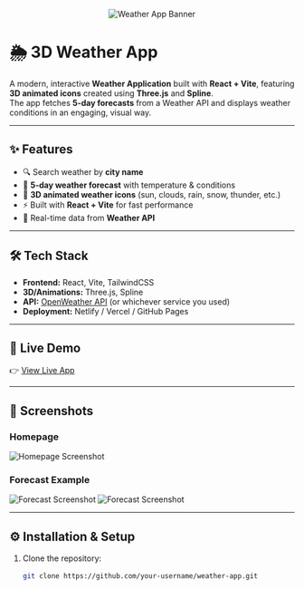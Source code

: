 <p align="center">
  <img src="![Forecast Screenshot](https://github.com/AbdallahOdeh2/weather-app/blob/main/public/assets/weather.png)
" alt="Weather App Banner" width="800"/>
</p>

# 🌦️ 3D Weather App

A modern, interactive **Weather Application** built with **React + Vite**, featuring **3D animated icons** created using **Three.js** and **Spline**.  
The app fetches **5-day forecasts** from a Weather API and displays weather conditions in an engaging, visual way.

---

## ✨ Features
- 🔍 Search weather by **city name**
- 📅 **5-day weather forecast** with temperature & conditions
- 🎨 **3D animated weather icons** (sun, clouds, rain, snow, thunder, etc.)
- ⚡ Built with **React + Vite** for fast performance
- 🔄 Real-time data from **Weather API**

---

## 🛠️ Tech Stack
- **Frontend:** React, Vite, TailwindCSS  
- **3D/Animations:** Three.js, Spline  
- **API:** [OpenWeather API](https://openweathermap.org/) (or whichever service you used)  
- **Deployment:** Netlify / Vercel / GitHub Pages  

---

## 🚀 Live Demo
👉 [View Live App](https://appweather159.netlify.app/)  

---

## 📸 Screenshots

### Homepage
![Homepage Screenshot](assets/weather-2.png)

### Forecast Example
![Forecast Screenshot](assets/weather-3.png)
![Forecast Screenshot](assets/weather-4.png)


---

## ⚙️ Installation & Setup
1. Clone the repository:
   ```bash
   git clone https://github.com/your-username/weather-app.git
